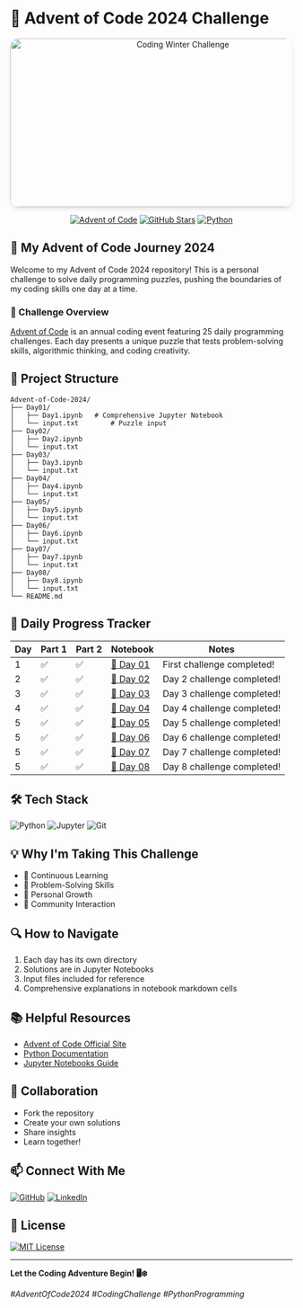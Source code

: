 # 🎄 Advent of Code 2024 Challenge

<div align="center">
  <img 
    src="https://images.ctfassets.net/m0jozvmb6niy/28w2ihUQ2CKP3YWkiveCSK/ad59929e4d16ebfc6910d126f558bee0/adventofcode-horizontal-2x1.png" 
    alt="Coding Winter Challenge" 
    width="600" 
    style="max-width: 100%; height: 300px; object-fit: cover; border-radius: 15px; box-shadow: 0 4px 6px rgba(0,0,0,0.1);"
  >

  [![Advent of Code](https://img.shields.io/badge/Advent%20of%20Code-2024-brightgreen?style=for-the-badge&logo=snowflake&logoColor=white)](https://adventofcode.com/)
  [![GitHub Stars](https://img.shields.io/github/stars/bilal77511/Advent-of-Code-2024?style=for-the-badge&logo=github&color=yellow)](#)
  [![Python](https://img.shields.io/badge/Python-3.9+-blue?style=for-the-badge&logo=python&logoColor=white)](#)
</div>

## 🚀 My Advent of Code Journey 2024

Welcome to my Advent of Code 2024 repository! This is a personal challenge to solve daily programming puzzles, pushing the boundaries of my coding skills one day at a time.

### 🎯 Challenge Overview

[Advent of Code](https://adventofcode.com/) is an annual coding event featuring 25 daily programming challenges. Each day presents a unique puzzle that tests problem-solving skills, algorithmic thinking, and coding creativity.

## 📂 Project Structure

```
Advent-of-Code-2024/
├── Day01/
│   ├── Day1.ipynb   # Comprehensive Jupyter Notebook
│   └── input.txt        # Puzzle input
├── Day02/
│   ├── Day2.ipynb
│   └── input.txt
├── Day03/
│   ├── Day3.ipynb
│   └── input.txt
├── Day04/
│   ├── Day4.ipynb
│   └── input.txt
├── Day05/
│   ├── Day5.ipynb
│   └── input.txt
├── Day06/
│   ├── Day6.ipynb
│   └── input.txt
├── Day07/
│   ├── Day7.ipynb
│   └── input.txt
├── Day08/
│   ├── Day8.ipynb
│   └── input.txt
└── README.md
```

## 🧊 Daily Progress Tracker

| Day | Part 1 | Part 2 | Notebook | Notes |
|-----|--------|--------|----------|-------|
| 1   | ✅ | ✅ | [📓 Day 01](Day01/) | First challenge completed! |
| 2   | ✅ | ✅ | [📓 Day 02](Day02/) | Day 2 challenge completed! |
| 3   | ✅ | ✅ | [📓 Day 03](Day03/) | Day 3 challenge completed! |
| 4   | ✅ | ✅ | [📓 Day 04](Day04/) | Day 4 challenge completed! |
| 5   | ✅ | ✅ | [📓 Day 05](Day05/) | Day 5 challenge completed! |
| 5   | ✅ | ✅ | [📓 Day 06](Day06/) | Day 6 challenge completed! |
| 5   | ✅ | ✅ | [📓 Day 07](Day07/) | Day 7 challenge completed! |
| 5   | ✅ | ✅ | [📓 Day 08](Day08/) | Day 8 challenge completed! |

## 🛠 Tech Stack

![Python](https://img.shields.io/badge/-Python-3776AB?style=flat-square&logo=python&logoColor=white)
![Jupyter](https://img.shields.io/badge/-Jupyter-F37626?style=flat-square&logo=jupyter&logoColor=white)
![Git](https://img.shields.io/badge/-Git-F05032?style=flat-square&logo=git&logoColor=white)

## 💡 Why I'm Taking This Challenge

- 🚀 Continuous Learning
- 🧠 Problem-Solving Skills
- 🌟 Personal Growth
- 🤝 Community Interaction

## 🔍 How to Navigate

1. Each day has its own directory
2. Solutions are in Jupyter Notebooks
3. Input files included for reference
4. Comprehensive explanations in notebook markdown cells

## 📚 Helpful Resources

- [Advent of Code Official Site](https://adventofcode.com/)
- [Python Documentation](https://docs.python.org/)
- [Jupyter Notebooks Guide](https://jupyter.org/documentation)

## 🤝 Collaboration

- Fork the repository
- Create your own solutions
- Share insights
- Learn together!

## 📫 Connect With Me

[![GitHub](https://img.shields.io/badge/GitHub-Profile-black?style=flat-square&logo=github)](https://github.com/bilal77511)
[![LinkedIn](https://img.shields.io/badge/LinkedIn-Connect-blue?style=flat-square&logo=linkedin)](https://www.linkedin.com/in/muhammad-bilal-a75782280/)

## 📜 License

[![MIT License](https://img.shields.io/badge/License-MIT-green.svg?style=flat-square)](LICENSE)

---

**Let the Coding Adventure Begin! 🖥️❄️**

*#AdventOfCode2024 #CodingChallenge #PythonProgramming*

